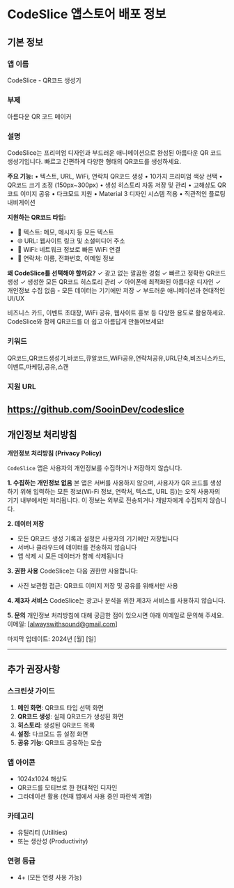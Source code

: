 # CodeSlice 앱스토어 배포 정보

## 기본 정보

### **앱 이름**
CodeSlice - QR코드 생성기

### **부제**
아름다운 QR 코드 메이커

### **설명**
CodeSlice는 프리미엄 디자인과 부드러운 애니메이션으로 완성된 아름다운 QR 코드 생성기입니다. 빠르고 간편하게 다양한 형태의 QR코드를 생성하세요.

**주요 기능:**
• 텍스트, URL, WiFi, 연락처 QR코드 생성
• 10가지 프리미엄 색상 선택
• QR코드 크기 조정 (150px~300px)
• 생성 히스토리 자동 저장 및 관리
• 고해상도 QR코드 이미지 공유
• 다크모드 지원
• Material 3 디자인 시스템 적용
• 직관적인 플로팅 내비게이션

**지원하는 QR코드 타입:**
- 📝 텍스트: 메모, 메시지 등 모든 텍스트
- 🌐 URL: 웹사이트 링크 및 소셜미디어 주소
- 📶 WiFi: 네트워크 정보로 빠른 WiFi 연결
- 👤 연락처: 이름, 전화번호, 이메일 정보

**왜 CodeSlice를 선택해야 할까요?**
✓ 광고 없는 깔끔한 경험
✓ 빠르고 정확한 QR코드 생성
✓ 생성한 모든 QR코드 히스토리 관리
✓ 아이폰에 최적화된 아름다운 디자인
✓ 개인정보 수집 없음 - 모든 데이터는 기기에만 저장
✓ 부드러운 애니메이션과 현대적인 UI/UX

비즈니스 카드, 이벤트 초대장, WiFi 공유, 웹사이트 홍보 등 다양한 용도로 활용하세요. CodeSlice와 함께 QR코드를 더 쉽고 아름답게 만들어보세요!

### **키워드**
QR코드,QR코드생성기,바코드,큐알코드,WiFi공유,연락처공유,URL단축,비즈니스카드,이벤트,마케팅,공유,스캔

### **지원 URL**
https://github.com/SooinDev/codeslice
---

## 개인정보 처리방침

**개인정보 처리방침 (Privacy Policy)**

`CodeSlice` 앱은 사용자의 개인정보를 수집하거나 저장하지 않습니다.

**1. 수집하는 개인정보 없음** 
본 앱은 서버를 사용하지 않으며, 사용자가 QR 코드를 생성하기 위해 입력하는 모든 정보(Wi-Fi 정보, 연락처, 텍스트, URL 등)는 오직 사용자의 기기 내부에서만 처리됩니다. 이 정보는 외부로 전송되거나 개발자에게 수집되지 않습니다.

**2. 데이터 저장**
- 모든 QR코드 생성 기록과 설정은 사용자의 기기에만 저장됩니다
- 서버나 클라우드에 데이터를 전송하지 않습니다
- 앱 삭제 시 모든 데이터가 함께 삭제됩니다

**3. 권한 사용**
CodeSlice는 다음 권한만 사용합니다:
- 사진 보관함 접근: QR코드 이미지 저장 및 공유를 위해서만 사용

**4. 제3자 서비스**
CodeSlice는 광고나 분석을 위한 제3자 서비스를 사용하지 않습니다.

**5. 문의**
개인정보 처리방침에 대해 궁금한 점이 있으시면 아래 이메일로 문의해 주세요.
이메일: [alwayswithsound@gmail.com]

마지막 업데이트: 2024년 [월] [일]

---

## 추가 권장사항

### 스크린샷 가이드
1. **메인 화면**: QR코드 타입 선택 화면
2. **QR코드 생성**: 실제 QR코드가 생성된 화면
3. **히스토리**: 생성된 QR코드 목록
4. **설정**: 다크모드 등 설정 화면
5. **공유 기능**: QR코드 공유하는 모습

### 앱 아이콘
- 1024x1024 해상도
- QR코드를 모티브로 한 현대적인 디자인
- 그라데이션 활용 (현재 앱에서 사용 중인 파란색 계열)

### 카테고리
- 유틸리티 (Utilities)
- 또는 생산성 (Productivity)

### 연령 등급
- 4+ (모든 연령 사용 가능)
